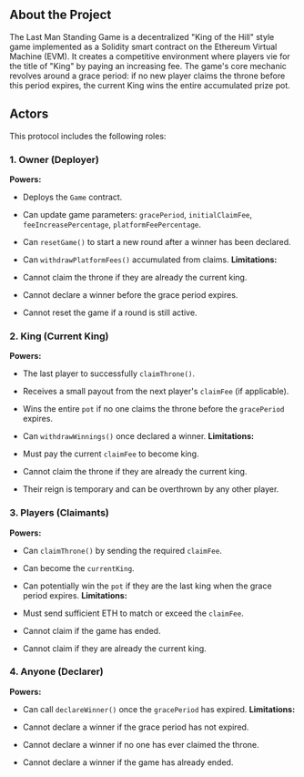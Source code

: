 ## About the Project

The Last Man Standing Game is a decentralized "King of the Hill" style game implemented as a Solidity smart contract on the Ethereum Virtual Machine (EVM). It creates a competitive environment where players vie for the title of "King" by paying an increasing fee. The game's core mechanic revolves around a grace period: if no new player claims the throne before this period expires, the current King wins the entire accumulated prize pot.

## Actors

This protocol includes the following roles:

### 1. Owner (Deployer)

**Powers:**

* Deploys the `Game` contract.

* Can update game parameters: `gracePeriod`, `initialClaimFee`, `feeIncreasePercentage`, `platformFeePercentage`.

* Can `resetGame()` to start a new round after a winner has been declared.

* Can `withdrawPlatformFees()` accumulated from claims.
  **Limitations:**

* Cannot claim the throne if they are already the current king.

* Cannot declare a winner before the grace period expires.

* Cannot reset the game if a round is still active.

### 2. King (Current King)

**Powers:**

* The last player to successfully `claimThrone()`.

* Receives a small payout from the next player's `claimFee` (if applicable).

* Wins the entire `pot` if no one claims the throne before the `gracePeriod` expires.

* Can `withdrawWinnings()` once declared a winner.
  **Limitations:**

* Must pay the current `claimFee` to become king.

* Cannot claim the throne if they are already the current king.

* Their reign is temporary and can be overthrown by any other player.

### 3. Players (Claimants)

**Powers:**

* Can `claimThrone()` by sending the required `claimFee`.

* Can become the `currentKing`.

* Can potentially win the `pot` if they are the last king when the grace period expires.
  **Limitations:**

* Must send sufficient ETH to match or exceed the `claimFee`.

* Cannot claim if the game has ended.

* Cannot claim if they are already the current king.

### 4. Anyone (Declarer)

**Powers:**

* Can call `declareWinner()` once the `gracePeriod` has expired.
  **Limitations:**

* Cannot declare a winner if the grace period has not expired.

* Cannot declare a winner if no one has ever claimed the throne.

* Cannot declare a winner if the game has already ended.
